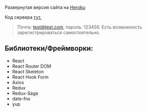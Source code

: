 Развернутая версия сайта на [Heroku](https://wep-anime-site.herokuapp.com/)

Код сервера [тут.](https://github.com/WepILoK/backend-anime-site)

> Почта: test@test.com, пароль: 123456.
> Есть возможность зарегистрироваться самостоятельно.

## Библиотеки/Фреймворки:
- React
- React Router DOM
- React Skeleton
- React Hook Form
- Axios
- Redux
- Redux-Saga
- date-fns
- yup
